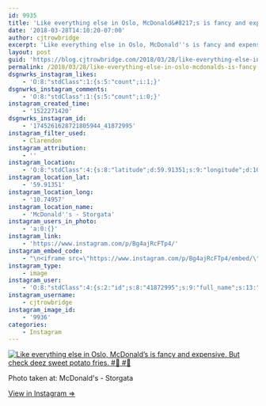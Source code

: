 ```yaml
---
id: 9935
title: 'Like everything else in Oslo, McDonald&#8217;s is fancy and expensive. But check deez sweet potato fries. #&#x1f354; #&#x1f35f;'
date: '2018-03-28T14:10:20-07:00'
author: cjtrowbridge
excerpt: 'Like everything else in Oslo, McDonald''s is fancy and expensive. But check deez sweet potato fries. #&#x1f354; #&#x1f35f;'
layout: post
guid: 'https://blog.cjtrowbridge.com/2018/03/28/like-everything-else-in-oslo-mcdonalds-is-fancy-and-expensive-but-check-deez-sweet-potato-fries-%f0%9f%8d%94-%f0%9f%8d%9f/'
permalink: /2018/03/28/like-everything-else-in-oslo-mcdonalds-is-fancy-and-expensive-but-check-deez-sweet-potato-fries-%f0%9f%8d%94-%f0%9f%8d%9f/
dsgnwrks_instagram_likes:
    - 'O:8:"stdClass":1:{s:5:"count";i:1;}'
dsgnwrks_instagram_comments:
    - 'O:8:"stdClass":1:{s:5:"count";i:0;}'
instagram_created_time:
    - '1522271420'
dsgnwrks_instagram_id:
    - '1745261628721805944_41872995'
instagram_filter_used:
    - Clarendon
instagram_attribution:
    - ''
instagram_location:
    - 'O:8:"stdClass":4:{s:8:"latitude";d:59.91351;s:9:"longitude";d:10.74957;s:4:"name";s:21:"McDonald''s - Storgata";s:2:"id";i:2092281;}'
instagram_location_lat:
    - '59.91351'
instagram_location_long:
    - '10.74957'
instagram_location_name:
    - 'McDonald''s - Storgata'
instagram_users_in_photo:
    - 'a:0:{}'
instagram_link:
    - 'https://www.instagram.com/p/Bg4ajRcFTp4/'
instagram_embed_code:
    - "\n<iframe src=\"https://www.instagram.com/p/Bg4ajRcFTp4/embed/\" width=\"612\" height=\"710\" frameborder=\"0\" scrolling=\"no\" allowtransparency=\"true\" class=\"insta-image-embed\"></iframe>\n"
instagram_type:
    - image
instagram_user:
    - 'O:8:"stdClass":4:{s:2:"id";s:8:"41872995";s:9:"full_name";s:13:"CJ Trowbridge";s:15:"profile_picture";s:141:"https://scontent.cdninstagram.com/vp/0bff7ef46024fadfe1c65f0c3a2372f7/5B42121C/t51.2885-19/s150x150/13724650_1188772791164794_142557231_a.jpg";s:8:"username";s:12:"cjtrowbridge";}'
instagram_username:
    - cjtrowbridge
instagram_image_id:
    - '9936'
categories:
    - Instagram
---
```


[![Like everything else in Oslo, McDonald’s is fancy and expensive. But check deez sweet potato fries. #🍔 #🍟](https://blog.cjtrowbridge.com/wp-content/uploads/2018/03/1522271420-1-1.jpg)](https://www.instagram.com/p/Bg4ajRcFTp4/)

Photo taken at: McDonald's - Storgata

[View in Instagram ⇒](https://www.instagram.com/p/Bg4ajRcFTp4/)